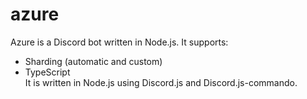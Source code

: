 # azure
Azure is a Discord bot written in Node.js.
It supports:
* Sharding (automatic and custom)
* TypeScript  
It is written in Node.js using Discord.js and Discord.js-commando.